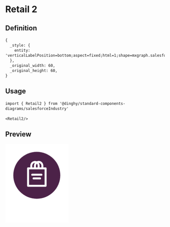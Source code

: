 # Retail 2

## Definition

```
{
  _style: { 
    entity: 'verticalLabelPosition=bottom;aspect=fixed;html=1;shape=mxgraph.salesforce.retail2;',
  },
  _original_width: 60,
  _original_height: 60,
}
```

## Usage

```
import { Retail2 } from '@dinghy/standard-components-diagrams/salesforceIndustry'

<Retail2/>
```

## Preview

<img src="./retail-2.png" width="200"/>
